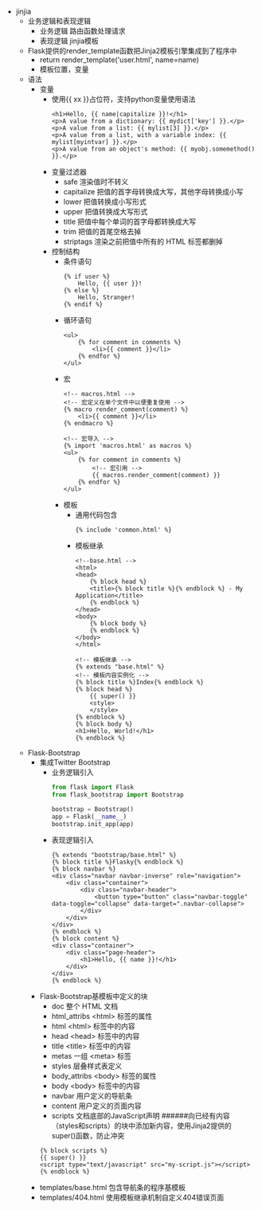 - jinjia
    - 业务逻辑和表现逻辑
        - 业务逻辑 路由函数处理请求
        - 表现逻辑 jinjia模板
    - Flask提供的render_template函数把Jinja2模板引擎集成到了程序中
        - return render_template('user.html', name=name)
        - 模板位置，变量
    - 语法
        - 变量
            - 使用{{ xx }}占位符，支持python变量使用语法
                ```html::jinjia
                <h1>Hello, {{ name|capitalize }}!</h1>
                <p>A value from a dictionary: {{ mydict['key'] }}.</p>
                <p>A value from a list: {{ mylist[3] }}.</p>
                <p>A value from a list, with a variable index: {{ mylist[myintvar] }}.</p>
                <p>A value from an object's method: {{ myobj.somemethod() }}.</p>
                ```
            - 变量过滤器
                - safe 渲染值时不转义
                - capitalize 把值的首字母转换成大写，其他字母转换成小写
                - lower 把值转换成小写形式
                - upper 把值转换成大写形式
                - title 把值中每个单词的首字母都转换成大写
                - trim 把值的首尾空格去掉
                - striptags 渲染之前把值中所有的 HTML 标签都删掉
            - 控制结构
                - 条件语句
                    ```html::jinjia
                    {% if user %}
                        Hello, {{ user }}!
                    {% else %}
                        Hello, Stranger!
                    {% endif %}
                    ```
                - 循环语句
                    ```html::jinjia
                    <ul>
                        {% for comment in comments %}
                            <li>{{ comment }}</li>
                        {% endfor %}
                    </ul>
                    ```
                - 宏
                    ```html::jinjia
                    <!-- macros.html -->
                    <!-- 宏定义在单个文件中以便重复使用 -->
                    {% macro render_comment(comment) %}
                        <li>{{ comment }}</li>
                    {% endmacro %}
                    ```
                    ```html::jinjia
                    <!-- 宏导入 -->
                    {% import 'macros.html' as macros %}
                    <ul>
                        {% for comment in comments %}
                            <!-- 宏引用 -->
                            {{ macros.render_comment(comment) }}
                        {% endfor %}
                    </ul>
                    ```
                - 模板
                    - 通用代码包含
                        ```html::jinjia
                        {% include 'common.html' %}
                        ```
                    - 模板继承
                        ```html::jinjia
                        <!--base.html -->
                        <html>
                        <head>
                            {% block head %}
                            <title>{% block title %}{% endblock %} - My Application</title>
                            {% endblock %}
                        </head>
                        <body>
                            {% block body %}
                            {% endblock %}
                        </body>
                        </html>
                        ```
                        ```html::jinjia
                        <!-- 模板继承 -->
                        {% extends "base.html" %}
                        <!-- 模板内容实例化 -->
                        {% block title %}Index{% endblock %}
                        {% block head %}
                            {{ super() }}
                            <style>
                            </style>
                        {% endblock %}
                        {% block body %}
                        <h1>Hello, World!</h1>
                        {% endblock %}
                        ```
    - Flask-Bootstrap 
        - 集成Twitter Bootstrap 
            - 业务逻辑引入
                ```python
                from flask import Flask
                from flask_bootstrap import Bootstrap
                
                bootstrap = Bootstrap()
                app = Flask(__name__)
                bootstrap.init_app(app)
                ```
            - 表现逻辑引入
                ```html::jinjia
                {% extends "bootstrap/base.html" %}
                {% block title %}Flasky{% endblock %}
                {% block navbar %}
                <div class="navbar navbar-inverse" role="navigation">
                    <div class="container">
                        <div class="navbar-header">
                            <button type="button" class="navbar-toggle" data-toggle="collapse" data-target=".navbar-collapse">
                        </div>
                    </div>
                </div>
                {% endblock %}
                {% block content %}
                <div class="container">
                    <div class="page-header">
                        <h1>Hello, {{ name }}!</h1>
                    </div>
                </div>
                {% endblock %}
                ```
        - Flask-Bootstrap基模板中定义的块
            - doc 整个 HTML 文档
            - html_attribs \<html\> 标签的属性
            - html \<html\> 标签中的内容
            - head \<head\> 标签中的内容
            - title \<title\> 标签中的内容
            - metas 一组 \<meta\> 标签
            - styles 层叠样式表定义
            - body_attribs \<body\> 标签的属性
            - body \<body\> 标签中的内容
            - navbar 用户定义的导航条
            - content 用户定义的页面内容
            - scripts 文档底部的JavaScript声明
            ######向已经有内容（styles和scripts）的块中添加新内容，使用Jinja2提供的super()函数，防止冲突
            ```html::jinjia
            {% block scripts %}
            {{ super() }}
            <script type="text/javascript" src="my-script.js"></script>
            {% endblock %}
            ```
        - templates/base.html 包含导航条的程序基模板
        - templates/404.html 使用模板继承机制自定义404错误页面
